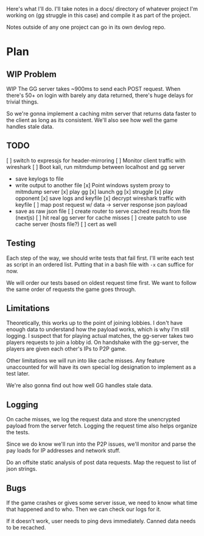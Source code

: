 Here's what I'll do. I'll take notes in a docs/ directory of whatever project
I'm working on (gg struggle in this case) and compile it as part of the project.

Notes outside of any one project can go in its own devlog repo.

# Plan

## **WIP** Problem

WIP
The GG server takes ~900ms to send each POST request. When there's 50+ on login
with barely any data returned, there's huge delays for trivial things.

So we're gonna implement a caching mitm server that returns data faster to the
client as long as its consistent. We'll also see how well the game handles
stale data.

## TODO

[ ] switch to expressjs for header-mirroring
[ ] Monitor client traffic with wireshark
[ ] Boot kali, run mitmdump between localhost and gg server
  - save keylogs to file
  - write output to another file
[x] Point windows system proxy to mitmdump server
[x] play gg
  [x] launch gg
  [x] struggle
  [x] play opponent
[x] save logs and keyfile
[x] decrypt wireshark traffic with keyfile
[ ] map post request w/ data -> server response json payload
  - save as raw json file
[ ] create router to serve cached results from file (nextjs)
  [ ] hit real gg server for cache misses
[ ] create patch to use cache server (hosts file?)
  [ ] cert as well

## Testing

Each step of the way, we should write tests that fail first.
I'll write each test as script in an ordered list. Putting that in a bash file
with `-x` can suffice for now.

We will order our tests based on oldest request time first. We want to follow
the same order of requests the game goes through.

## Limitations

Theoretically, this works up to the point of joining lobbies. I don't have
enough data to understand how the payload works, which is why I'm still logging.
I suspect that for playing actual matches, the gg-server takes two players
requests to join a lobby id. On handshake with the gg-server, the players are
given each other's IPs to P2P game.

Other limitations we will run into like cache misses. Any feature unaccounted
for will have its own special log designation to implement as a test later.

We're also gonna find out how well GG handles stale data.

## Logging

On cache misses, we log the request data and store the unencrypted payload from the
server fetch. Logging the request time also helps organize the tests.

Since we do know we'll run into the P2P issues, we'll monitor and parse the pay
loads for IP addresses and network stuff.


Do an offsite static analysis of post data requests.
Map the request to list of json strings.

## Bugs

If the game crashes or gives some server issue, we need to know what time that
happened and to who. Then we can check our logs for it.

If it doesn’t work, user needs to ping devs immediately.  Canned data needs
to be recached.
